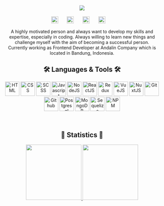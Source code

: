 <h1 align="center">
  <a href="https://git.io/typing-svg">
    <img src="https://readme-typing-svg.herokuapp.com?width=500&size=30&duration=2500&color=98c1d9&background=FFD7D000&center=true&vCenter=true&multiline=true&height=150&lines=Hi%2C+Fellows!+👋;Azmi+Fitra+here...;Welcome+to+my+Github+Profile!">
  </a>
</h1>

<!-- Social icons section -->
<p align="center">
  <a href="https://www.linkedin.com/in/azmifitra/"><img height="22px" alt="LinkedIn" title="LinkedIn" src="https://img.shields.io/badge/LinkedIn-Profile-informational?style=flat&logo=linkedin&logoColor=white&color=0D76A8"/></a>
  &#8287;&#8287;&#8287;&#8287;&#8287;
  <a href="https://twitter.com/azmifitra_"><img height="22px" alt="Twitter" title="Twitter" src="https://img.shields.io/badge/Twitter-Profile-informational?style=flat&logo=twitter&logoColor=white&color=1CA2F1"/></a>
  &#8287;&#8287;&#8287;&#8287;&#8287;
  <a href="https://www.instagram.com/azmiftrd/"><img height="22px" alt="Instagram" title="Instagram" src="https://img.shields.io/badge/Instagram-Profile-informational?style=flat&logo=instagram&logoColor=white&color=c13584"/></a>
  &#8287;&#8287;&#8287;&#8287;&#8287;
  <a href="https://www.codewars.com/users/azmifitra"><img height="22px" src="https://img.shields.io/badge/Codewars-Profile-informational?style=flat&logo=codewars&logoColor=white&color=red"/></a>
  &#8287;&#8287;&#8287;&#8287;&#8287;
</p>

<p align="center">
A highly motivated person and always want to develop my skills and expertise, especially in coding. Always willing to learn new things and challenge myself with the aim of becoming a successful person.
  <br>
 Currently working as Frontend Developer at Andalin Company which is located in Bandung, Indonesia.
  <br>
</p>

<h2 align="center">🛠️ Languages & Tools 🛠️</h2>
<p align="center">
  <img title="HTML" height="45" src="https://img.icons8.com/color/344/html-5--v1.png">
  <img title="CSS" height="45" src="https://img.icons8.com/color/344/css3.png">
  <img title="SCSS" height="45" src="https://img.icons8.com/color/344/sass.png">
  <img title="Javascript" height="45" src="https://img.icons8.com/fluency/344/javascript.png">
  <img title="NodeJS" height="45" src="https://img.icons8.com/fluency/344/node-js.png">
  <img title="ReactJS" height="45" src="https://img.icons8.com/color/344/react-native.png">
  <img title="Redux" height="45" src="https://img.icons8.com/color/344/redux.png">
  <img title="VueJS" height="45" src="https://img.icons8.com/color/344/vue-js.png">
  <img title="NuxtJS" height="45" src="https://upload.vectorlogo.zone/logos/nuxtjs/images/301439c2-1779-4826-89c9-5767327ce150.svg"> 
  <!--  NuxtLogo Alternative: https://www.vectorlogo.zone/logos/nuxtjs/nuxtjs-icon.svg -->
  <img title="Git" height="45" src="https://img.icons8.com/color/344/git.png">
  <img title="Github" height="45" src="https://img.icons8.com/ios-glyphs/344/github.png">
  <img title="Postgresql" height="45" src="https://img.icons8.com/color/344/postgreesql.png">
  <img title="MongoDB" height="45" src="https://img.icons8.com/external-tal-revivo-shadow-tal-revivo/344/external-mongodb-a-cross-platform-document-oriented-database-program-logo-shadow-tal-revivo.png">
  <img title="Sequelize" height="45" src="https://seeklogo.com/images/S/sequelize-logo-9A5075DB9F-seeklogo.com.png">
  <img title="NPM" height="45" src="https://img.icons8.com/color/344/npm.png">
 </p>
 
 <br>
 
 <h2 align="center">🎯 Statistics 🎯</h2>
 <p align="center">
  <div align=center>
   <a align="left" href="https://github.com/anuraghazra/github-readme-stats" title="Go to Source" >
        <img height=175 src="https://github-readme-stats.vercel.app/api?username=azmifitra&show_icons=true&theme=tokyonight&border_color=61dafb&hide_border=false"/>
   </a>
   <a align="right" href="https://github.com/anuraghazra/github-readme-stats" title="Go to Source" >
        <img height=175 src="https://github-readme-stats.vercel.app/api/top-langs/?username=anuraghazra&layout=compact&theme=tokyonight&border_color=61dafb"/>
   </a>
  </div>
 </p>
  

